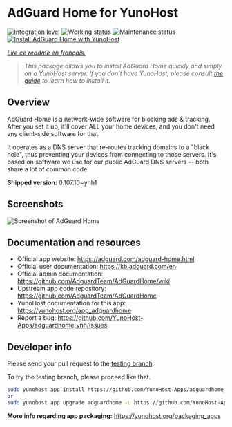 <!--
N.B.: This README was automatically generated by https://github.com/YunoHost/apps/tree/master/tools/README-generator
It shall NOT be edited by hand.
-->

# AdGuard Home for YunoHost

[![Integration level](https://dash.yunohost.org/integration/adguardhome.svg)](https://dash.yunohost.org/appci/app/adguardhome) ![Working status](https://ci-apps.yunohost.org/ci/badges/adguardhome.status.svg) ![Maintenance status](https://ci-apps.yunohost.org/ci/badges/adguardhome.maintain.svg)  
[![Install AdGuard Home with YunoHost](https://install-app.yunohost.org/install-with-yunohost.svg)](https://install-app.yunohost.org/?app=adguardhome)

*[Lire ce readme en français.](./README_fr.md)*

> *This package allows you to install AdGuard Home quickly and simply on a YunoHost server.
If you don't have YunoHost, please consult [the guide](https://yunohost.org/#/install) to learn how to install it.*

## Overview

AdGuard Home is a network-wide software for blocking ads & tracking. After you set it up, it'll cover ALL your home devices, and you don't need any client-side software for that.

It operates as a DNS server that re-routes tracking domains to a "black hole", thus preventing your devices from connecting to those servers. It's based on software we use for our public AdGuard DNS servers -- both share a lot of common code.


**Shipped version:** 0.107.10~ynh1


## Screenshots

![Screenshot of AdGuard Home](./doc/screenshots/68747470733a2f2f63646e2e616467756172642e636f6d2f7075626c69632f416467756172642f436f6d6d6f6e2f616467756172645f686f6d652e676966.gif)

## Documentation and resources

* Official app website: <https://adguard.com/adguard-home.html>
* Official user documentation: <https://kb.adguard.com/en>
* Official admin documentation: <https://github.com/AdguardTeam/AdGuardHome/wiki>
* Upstream app code repository: <https://github.com/AdguardTeam/AdGuardHome>
* YunoHost documentation for this app: <https://yunohost.org/app_adguardhome>
* Report a bug: <https://github.com/YunoHost-Apps/adguardhome_ynh/issues>

## Developer info

Please send your pull request to the [testing branch](https://github.com/YunoHost-Apps/adguardhome_ynh/tree/testing).

To try the testing branch, please proceed like that.

``` bash
sudo yunohost app install https://github.com/YunoHost-Apps/adguardhome_ynh/tree/testing --debug
or
sudo yunohost app upgrade adguardhome -u https://github.com/YunoHost-Apps/adguardhome_ynh/tree/testing --debug
```

**More info regarding app packaging:** <https://yunohost.org/packaging_apps>
